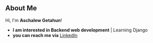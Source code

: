 ## About Me  
Hi, I'm **Aschalew Getahun**!  
- **I am interested in Backend web development** | Learning Django  
- **you can reach me via** [LinkedIn](https://www.linkedin.com/in/aschalew-getahun-435b7032a)  
